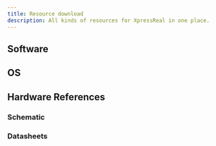 ```yaml
---
title: Resource download
description: All kinds of resources for XpressReal in one place.
---
```


## Software

## OS

## Hardware References

### Schematic

### Datasheets